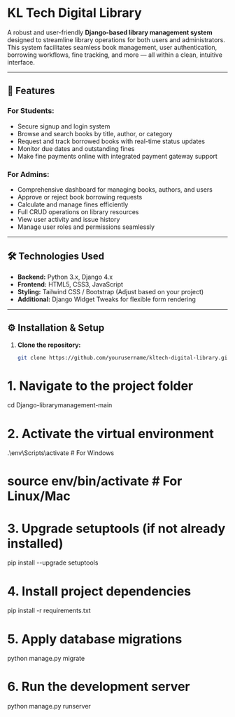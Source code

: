 # KL Tech Digital Library

A robust and user-friendly **Django-based library management system** designed to streamline library operations for both users and administrators. This system facilitates seamless book management, user authentication, borrowing workflows, fine tracking, and more — all within a clean, intuitive interface.

---

## 🚀 Features

### For Students:
- Secure signup and login system
- Browse and search books by title, author, or category
- Request and track borrowed books with real-time status updates
- Monitor due dates and outstanding fines
- Make fine payments online with integrated payment gateway support

### For Admins:
- Comprehensive dashboard for managing books, authors, and users
- Approve or reject book borrowing requests
- Calculate and manage fines efficiently
- Full CRUD operations on library resources
- View user activity and issue history
- Manage user roles and permissions seamlessly

---

## 🛠️ Technologies Used

- **Backend:** Python 3.x, Django 4.x  
- **Frontend:** HTML5, CSS3, JavaScript  
- **Styling:** Tailwind CSS / Bootstrap (Adjust based on your project)  
- **Additional:** Django Widget Tweaks for flexible form rendering  

---

## ⚙️ Installation & Setup

1. **Clone the repository:**
   ```bash
   git clone https://github.com/yourusername/kltech-digital-library.git

# 1. Navigate to the project folder
cd Django-librarymanagement-main

# 2. Activate the virtual environment
.\env\Scripts\activate    # For Windows
# source env/bin/activate  # For Linux/Mac

# 3. Upgrade setuptools (if not already installed)
pip install --upgrade setuptools

# 4. Install project dependencies
pip install -r requirements.txt

# 5. Apply database migrations
python manage.py migrate

# 6. Run the development server
python manage.py runserver

